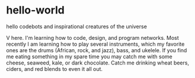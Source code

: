 # hello-world

hello codebots and inspirational creatures of the universe

V here. I'm learning how to code, design, and program networks. Most recently I am learning how to play several instruments, which my favorite ones are the drums (African, rock, and jazz), bass, and ukelele. If you find me eating something in my spare time you may catch me  with some cheese, seaweed, kale, or dark chocolate. Catch me drinking wheat beers, ciders, and red blends to even it all out.

